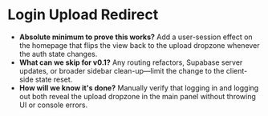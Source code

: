 # Login Upload Redirect

- **Absolute minimum to prove this works?** Add a user-session effect on the homepage that flips the view back to the upload dropzone whenever the auth state changes.
- **What can we skip for v0.1?** Any routing refactors, Supabase server updates, or broader sidebar clean-up—limit the change to the client-side state reset.
- **How will we know it's done?** Manually verify that logging in and logging out both reveal the upload dropzone in the main panel without throwing UI or console errors.
